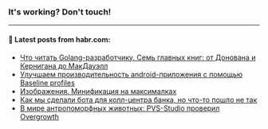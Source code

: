### It's working? Don't touch!

---
<!--
#### 🛠️ Technical stack:

![C++](https://img.shields.io/badge/C++-informational?logo=c%2B%2B&style=flat&logoColor=white&color=9C033A)
![Java](https://img.shields.io/badge/Java-informational?logo=java&style=flat&logoColor=white&color=007396)
![Kotlin](https://img.shields.io/badge/Kotlin-informational?logo=Kotlin&style=flat&logoColor=white&color=0095D5)
![JS](https://img.shields.io/badge/JS-informational?logo=javaScript&style=flat&logoColor=black&color=F7Df1E) <br>
![HTML5](https://img.shields.io/badge/HTML5-informational?logo=html5&style=flat&logoColor=white&color=E34F26)
![CSS3](https://img.shields.io/badge/CSS3-informational?logo=css3&style=flat&logoColor=white&color=157286)
![Sass](https://img.shields.io/badge/Saas-informational?logo=sass&style=flat&logoColor=white&color=hotpink)
![PHP](https://img.shields.io/badge/PHP-informational?logo=php&style=flat&logoColor=white&color=777BB4) <br>
![WebPAck](https://img.shields.io/badge/WebPack-informational?logo=webPack&style=flat&logoColor=white&color=FF6F00)
![Bootstrap](https://img.shields.io/badge/Bootstrap-informational?logo=Bootstrap&style=flat&logoColor=white&color=7952B3)
![MySQL](https://img.shields.io/badge/MySQL-informational?logo=MySQL&style=flat&logoColor=white&color=00f) <br>
![NodeJS](https://img.shields.io/badge/NodeJS-informational?logo=node.js&style=flat&logoColor=white&color=43853D)
![Spring](https://img.shields.io/badge/Spring-informational?logo=Spring&style=flat&logoColor=white&color=0A9EDC)
![Angular](https://img.shields.io/badge/Vue-informational?logo=vue.js&style=flat&logoColor=white&color=red)
![Git](https://img.shields.io/badge/Git-informational?logo=git&style=flat&logoColor=white&color=darkorange)

___
-->

#### 💬 Latest posts from habr.com:

<!-- BLOG-POST-LIST:START -->
- [Что читать Golang-разработчику. Семь главных книг: от Донована и Кернигана до МакДауэлл](https://habr.com/ru/post/672906/?utm_source=habrahabr&utm_medium=rss&utm_campaign=672906)
- [Улучшаем производительность android-приложения с помощью Baseline profiles](https://habr.com/ru/post/671180/?utm_source=habrahabr&utm_medium=rss&utm_campaign=671180)
- [Изображения. Минификация на максималках](https://habr.com/ru/post/672534/?utm_source=habrahabr&utm_medium=rss&utm_campaign=672534)
- [Как мы сделали бота для колл-центра банка, но что-то пошло не так](https://habr.com/ru/post/672892/?utm_source=habrahabr&utm_medium=rss&utm_campaign=672892)
- [В мире антропоморфных животных: PVS-Studio проверил Overgrowth](https://habr.com/ru/post/673090/?utm_source=habrahabr&utm_medium=rss&utm_campaign=673090)
<!-- BLOG-POST-LIST:END -->
